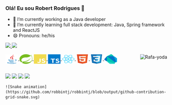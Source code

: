 ### Olá! Eu sou Robert Rodrigues 👋

- 🔭 I’m currently working as a Java developer
- 🌱 I’m currently learning full stack development: Java, Spring framework and ReactJS
- 😄 Pronouns: he/his

 <div>
  <a href="https://github.com/robbintj">
  <img height="180em" src="https://github-readme-stats.vercel.app/api?username=robbintj&show_icons=true&theme=synthwave&include_all_commits=true&count_private=true"/>
  <img height="180em" src="https://github-readme-stats.vercel.app/api/top-langs/?username=robbintj&layout=compact&langs_count=7&theme=synthwave"/>
</div>
  
  <div style="display: inline_block"><br>
  <img align="center" alt="bob-Java" height="30" width="40" src="https://github.com/devicons/devicon/blob/master/icons/java/java-original.svg">
  <img align="center" alt="bob-Spring" height="30" width="40" src="https://github.com/devicons/devicon/blob/master/icons/spring/spring-original.svg">
  <img align="center" alt="bob-Js" height="30" width="40" src="https://raw.githubusercontent.com/devicons/devicon/master/icons/javascript/javascript-plain.svg">
  <img align="center" alt="bob-Ts" height="30" width="40" src="https://raw.githubusercontent.com/devicons/devicon/master/icons/typescript/typescript-plain.svg">
  <img align="center" alt="bob-React" height="30" width="40" src="https://raw.githubusercontent.com/devicons/devicon/master/icons/react/react-original.svg">
  <img align="center" alt="bob-HTML" height="30" width="40" src="https://raw.githubusercontent.com/devicons/devicon/master/icons/html5/html5-original.svg">
  <img align="center" alt="bob-CSS" height="30" width="40" src="https://raw.githubusercontent.com/devicons/devicon/master/icons/css3/css3-original.svg">
  <img align="center" alt="bob-Dart" height="30" width="40" src="https://github.com/devicons/devicon/blob/master/icons/dart/dart-original.svg">
  
 
  <img align="right" alt="Rafa-yoda" src="https://cdn.discordapp.com/attachments/795358919417397249/825430589581688872/hi.gif">
</div>
  
  ##
  
  <div> 
     <a href="https://www.linkedin.com/in/robbintj" target="_blank"><img src="https://img.shields.io/badge/-LinkedIn-%230077B5?style=for-the-badge&logo=linkedin&logoColor=white" target="_blank"></a> 
     <a href = "mailto:robbintj@hotmail.com"><img src="https://img.shields.io/badge/Microsoft_Outlook-0078D4?style=for-the-badge&logo=microsoft-outlook&logoColor=white" target="_blank"></a>
  <a href="https://www.youtube.com/channel/UCc4aPOJRfpiGAK7zixbY6xA" target="_blank"><img src="https://img.shields.io/badge/YouTube-FF0000?style=for-the-badge&logo=youtube&logoColor=white" target="_blank"></a>
  <a href="https://www.instagram.com/mint.code/" target="_blank"><img src="https://img.shields.io/badge/-Instagram-%23E4405F?style=for-the-badge&logo=instagram&logoColor=white" target="_blank"></a>
    
    
    ![Snake animation](https://github.com/robbintj/robbintj/blob/output/github-contribution-grid-snake.svg)
    
    
  </div>
 	 
 



